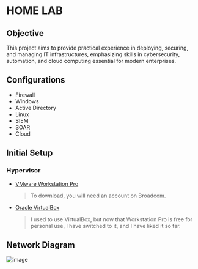 # HOME LAB

## Objective

This project aims to provide practical experience in deploying, securing, and managing IT infrastructures, emphasizing skills in cybersecurity, automation, and cloud computing essential for modern enterprises.

## Configurations

- Firewall
- Windows
- Active Directory
- Linux
- SIEM
- SOAR
- Cloud

## Initial Setup

### Hypervisor
- [VMware Workstation Pro](https://blogs.vmware.com/workstation/2024/05/vmware-workstation-pro-now-available-free-for-personal-use.html44)
  
  > To download, you will need an account on Broadcom.
  
- [Oracle VirtualBox](https://www.virtualbox.org/wiki/Downloads)
  
  > I used to use VirtualBox, but now that Workstation Pro is free for personal use, I have switched to it, and I have liked it so far.



## Network Diagram

![image](https://github.com/mmhgwyjs/homelab/assets/159692853/4b039964-78d3-4497-ac90-3d7e21af846a)

